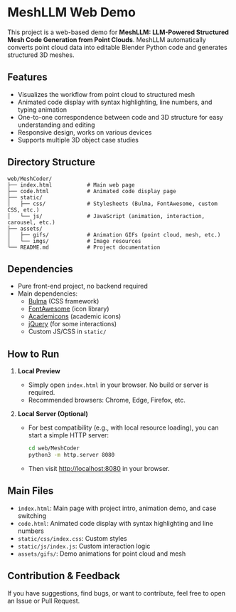 # MeshLLM Web Demo

This project is a web-based demo for **MeshLLM: LLM-Powered Structured Mesh Code Generation from Point Clouds**. MeshLLM automatically converts point cloud data into editable Blender Python code and generates structured 3D meshes.

## Features

- Visualizes the workflow from point cloud to structured mesh
- Animated code display with syntax highlighting, line numbers, and typing animation
- One-to-one correspondence between code and 3D structure for easy understanding and editing
- Responsive design, works on various devices
- Supports multiple 3D object case studies

## Directory Structure

```
web/MeshCoder/
├── index.html           # Main web page
├── code.html            # Animated code display page
├── static/
│   ├── css/             # Stylesheets (Bulma, FontAwesome, custom CSS, etc.)
│   └── js/              # JavaScript (animation, interaction, carousel, etc.)
├── assets/
│   ├── gifs/            # Animation GIFs (point cloud, mesh, etc.)
│   └── imgs/            # Image resources
└── README.md            # Project documentation
```

## Dependencies

- Pure front-end project, no backend required
- Main dependencies:
  - [Bulma](https://bulma.io/) (CSS framework)
  - [FontAwesome](https://fontawesome.com/) (icon library)
  - [Academicons](https://jpswalsh.github.io/academicons/) (academic icons)
  - [jQuery](https://jquery.com/) (for some interactions)
  - Custom JS/CSS in `static/`

## How to Run

1. **Local Preview**
   - Simply open `index.html` in your browser. No build or server is required.
   - Recommended browsers: Chrome, Edge, Firefox, etc.

2. **Local Server (Optional)**
   - For best compatibility (e.g., with local resource loading), you can start a simple HTTP server:
     ```bash
     cd web/MeshCoder
     python3 -m http.server 8080
     ```
   - Then visit [http://localhost:8080](http://localhost:8080) in your browser.

## Main Files

- `index.html`: Main page with project intro, animation demo, and case switching
- `code.html`: Animated code display with syntax highlighting and line numbers
- `static/css/index.css`: Custom styles
- `static/js/index.js`: Custom interaction logic
- `assets/gifs/`: Demo animations for point cloud and mesh

## Contribution & Feedback

If you have suggestions, find bugs, or want to contribute, feel free to open an Issue or Pull Request. 